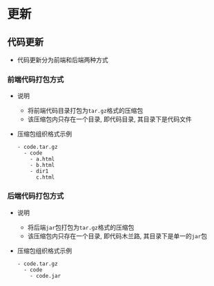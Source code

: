 # 更新



## 代码更新
- 代码更新分为前端和后端两种方式



### 前端代码打包方式

- 说明
  - 将前端代码目录打包为`tar.gz`格式的压缩包
  - 该压缩包内只存在一个目录, 即代码目录, 其目录下是代码文件

- 压缩包组织格式示例
  ```
  - code.tar.gz
    - code
      - a.html
      - b.html
      - dir1
        c.html
  ```



### 后端代码打包方式

- 说明

  - 将后端`jar`包打包为`tar.gz`格式的压缩包
  - 该压缩包内只存在一个目录, 即代码木兰路, 其目录下是单一的`jar`包

- 压缩包组织格式示例

  ```
  - code.tar.gz
    - code
      - code.jar
  ```

  